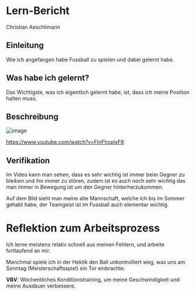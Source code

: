 # Lern-Bericht
Christian Aeschlimann

## Einleitung

Wie ich angefangen habe Fussball zu spielen und dabei gelernt habe.

## Was habe ich gelernt?

Das Wichtigste, was ich eigentlich gelernt habe, ist, dass ich meine Position halten muss.

## Beschreibung

![image](https://user-images.githubusercontent.com/111046353/185318726-5b7880db-2a02-4658-82be-70213a5e2595.jpeg)


https://www.youtube.com/watch?v=FInFhcplxF8


## Verifikation

Im Video kann man sehen, dass es sehr wichtig ist immer beim Gegner zu bleiben und ihn immer zu stören, zudem ist es auch noch sehr wichtig das man immer in Bewegung ist um den Gegner hinterherzukommen.

Auf dem Bild sieht man meine alte Mannschaft, welche ich bis im Sommer gehabt habe, der Teamgeist ist im Fussball auch elementar wichtig.

# Reflektion zum Arbeitsprozess

Ich lerne meistens relativ schnell aus meinen Fehlern, und arbeite fortlaufend an mir.

Manchmal spiele ich in der Hektik den Ball unkontrolliert weg, was uns am Sonntag (Meisterschaftsspiel) ein Tor einbrachte.

**VBV**: Wöchentliches Konditionstraining, um meine Geschwindigkeit und meine Ausdauer verbessere.
